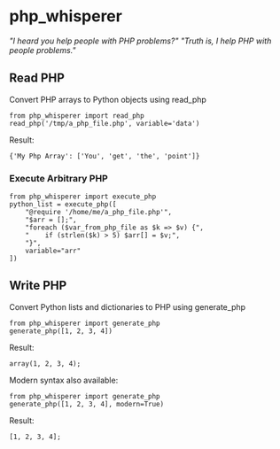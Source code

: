 # php_whisperer
*"I heard you help people with PHP problems?" "Truth is, I help PHP with people problems."*

## Read PHP
Convert PHP arrays to Python objects using read_php

```
from php_whisperer import read_php
read_php('/tmp/a_php_file.php', variable='data')
```
Result:
```
{'My Php Array': ['You', 'get', 'the', 'point']}
```
### Execute Arbitrary PHP
```
from php_whisperer import execute_php
python_list = execute_php([
    "@require '/home/me/a_php_file.php'",
    "$arr = [];",
    "foreach ($var_from_php_file as $k => $v) {",
    "    if (strlen($k) > 5) $arr[] = $v;",
    "}",
    variable="arr"
])
```
## Write PHP
Convert Python lists and dictionaries to PHP using generate_php

```
from php_whisperer import generate_php
generate_php([1, 2, 3, 4])
```
Result:
```
array(1, 2, 3, 4);
```
Modern syntax also available:
```
from php_whisperer import generate_php
generate_php([1, 2, 3, 4], modern=True)
```
Result:
```
[1, 2, 3, 4];
```
